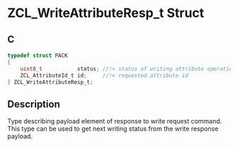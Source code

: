 # ZCL_WriteAttributeResp_t Struct

## C

```c
typedef struct PACK
{
    uint8_t           status; //!< status of writing attribute operation
    ZCL_AttributeId_t id;     //!< requested attribute id
} ZCL_WriteAttributeResp_t;

```
## Description

Type describing payload element of response to write request command.
This type can be used to get next writing status from the write response payload.

